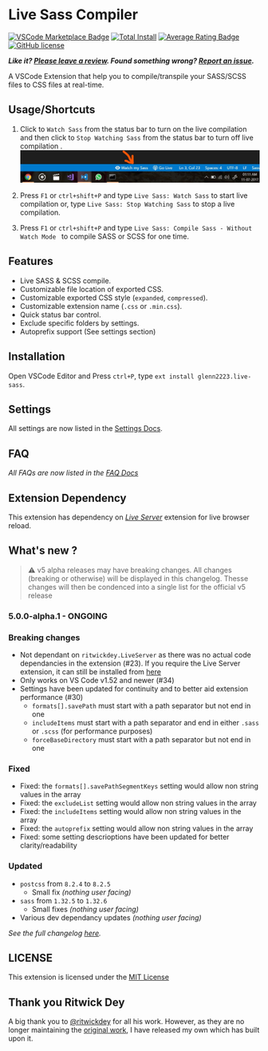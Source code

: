 # Live Sass Compiler
[![VSCode Marketplace Badge](https://img.shields.io/vscode-marketplace/v/glenn2223.live-sass.svg?label=VSCode%20Marketplace&style=flat-square)](https://marketplace.visualstudio.com/items?itemName=glenn2223.live-sass) [![Total Install](https://img.shields.io/vscode-marketplace/d/glenn2223.live-sass.svg?style=flat-square)](https://marketplace.visualstudio.com/items?itemName=glenn2223.live-sass) [![Average Rating Badge](https://img.shields.io/vscode-marketplace/r/glenn2223.live-sass.svg?style=flat-square)](https://marketplace.visualstudio.com/items?itemName=glenn2223.live-sass) [![GitHub license](https://img.shields.io/badge/license-MIT-blue.svg?style=flat-square)](https://github.com/glenn2223/vscode-live-sass-compiler/)

**_Like it? [Please leave a review](https://marketplace.visualstudio.com/items?itemName=glenn2223.live-sass#review-details). Found something wrong? [Report an issue](https://github.com/glenn2223/vscode-live-sass-compiler/issues/new)._**

A VSCode Extension that help you to compile/transpile your SASS/SCSS files to CSS files at real-time.

## Usage/Shortcuts
1. Click to `Watch Sass` from the status bar to turn on the live compilation and then click to `Stop Watching Sass` from the status bar to turn off live compilation . 
![Status bar control](./images/Screenshot/statusbar.jpg)

2. Press `F1` or `ctrl+shift+P` and type `Live Sass: Watch Sass` to start live compilation or, type `Live Sass: Stop Watching Sass` to stop a live compilation.
3. Press `F1` or `ctrl+shift+P` and type `Live Sass: Compile Sass - Without Watch Mode ` to compile SASS or SCSS for one time.

## Features
* Live SASS & SCSS compile.
* Customizable file location of exported CSS.
* Customizable exported CSS style (`expanded`, `compressed`).
* Customizable extension name (`.css` or `.min.css`).
* Quick status bar control.
* Exclude specific folders by settings.
* Autoprefix support (See settings section)

## Installation
Open VSCode Editor and Press `ctrl+P`, type `ext install glenn2223.live-sass`.

## Settings
All settings are now listed in the [Settings Docs](./docs/settings.md).

## FAQ
*All FAQs are now listed in the [FAQ Docs](./docs/faqs.md)*

## Extension Dependency 
This extension has dependency on _[Live Server](https://marketplace.visualstudio.com/items?itemName=ritwickdey.LiveServer)_ extension for live browser reload.

## What's new ?

>:warning: v5 alpha releases may have breaking changes. All changes (breaking or otherwise) will be displayed in this changelog. Thesse changes will then be condenced into a single list for the official v5 release

<!-- **Breaking changes in v5:**
- Not dependant on `ritwickdey.LiveServer` as there was no actual code dependancies in the extension (#23). If you require the Live Server extension, it can still be installed from [here](https://marketplace.visualstudio.com/items?itemName=ritwickdey.LiveServer)
- Only works on VS Code v1.52 and newer (#34)
- Settings have been updated for continuity and to better aid extension performance (#30). See [changelog](CHANGELOG.md) for details -->

### 5.0.0-alpha.1 - ONGOING

### Breaking changes
- Not dependant on `ritwickdey.LiveServer` as there was no actual code dependancies in the extension (#23). If you require the Live Server extension, it can still be installed from [here](https://marketplace.visualstudio.com/items?itemName=ritwickdey.LiveServer)
- Only works on VS Code v1.52 and newer (#34)
- Settings have been updated for continuity and to better aid extension performance (#30)
  - `formats[].savePath` must start with a path separator but not end in one
  - `includeItems` must start with a path separator and end in either `.sass` or `.scss` (for performance purposes)
  - `forceBaseDirectory` must start with a path separator but not end in one

### Fixed
- Fixed: the `formats[].savePathSegmentKeys` setting would allow non string values in the array
- Fixed: the `excludeList` setting would allow non string values in the array
- Fixed: the `includeItems` setting would allow non string values in the array
- Fixed: the `autoprefix` setting would allow non string values in the array
- Fixed: some setting descrioptions have been updated for better clarity/readability

### Updated
- `postcss` from `8.2.4` to `8.2.5`
  - Small fix *(nothing user facing)*
- `sass` from `1.32.5` to `1.32.6`
  - Small fixes *(nothing user facing)*
- Various dev dependancy updates *(nothing user facing)*

*See the full changelog [here](CHANGELOG.md).*

## LICENSE
This extension is licensed under the [MIT License](LICENSE)

## Thank you Ritwick Dey
A big thank you to [@ritwickdey](https://github.com/ritwickdey) for all his work. However, as they are no longer maintaining the [original work](https://github.com/ritwickdey/vscode-live-sass-compiler), I have released my own which has built upon it.
